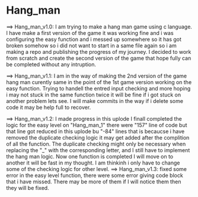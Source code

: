 # Hang_man

==> Hang_man_v1.0:
              I am trying to make a hang man game using c language. I have make a first version of the game it was working fine and i was configuring the easy function and i messed up somewhere so it has got broken somehow so i did not want  to  start in a  same file again so i am making a repo and publishing the progress of my journey. I decided to work from scratch and create the second version of the game that hope fully can be completed without any intruption.
              
==> Hang_man_v1.1:
              I am in the way of making the 2nd version of the game hang man curently same in the point of the 1st game version working on the easy function. Trying to handell the entred input checking and more hoping i may not stuck in the same function twice it will be fine if i got stuck on another problem lets see. I will make commits in the way if i delete some code it may be help full to recover.

==> Hang_man_v1.2:
                 I made progress in this uplode I finall completed the logic for the easy level on "Hang_man_1" there were "157" line of code but that line got reduced in this uplode bu "-84" lines that is becaucse i have removed the duplicate checking logic it may get added after the complition of all the function. The duplicate checking might only be necessary when replacing the "_" with the corresponding letter, and I still have to implement the hang man logic. Now one function is completed I will move on to another it will be fast in my thought. I am thinkinh i only have to change some of the checking logic for other level. 
==> Hang_man_v1.3:
                  fixed some error in the easy level function, there were some error giving code block that i have missed. There may be more of them if I will notice them then they will be fixed.
